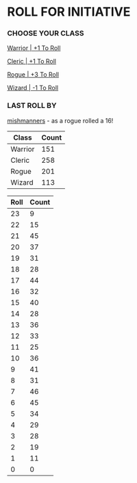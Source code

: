 # ROLL FOR INITIATIVE
### CHOOSE YOUR CLASS

[Warrior | +1 To Roll](https://github.com/benjaminsampica/benjaminsampica/issues/new?title=roll%7Cwarrior&body=Just+click+%27Submit+new+issue%27.)

[Cleric | +1 To Roll](https://github.com/benjaminsampica/benjaminsampica/issues/new?title=roll%7Ccleric&body=Just+click+%27Submit+new+issue%27.)

[Rogue | +3 To Roll](https://github.com/benjaminsampica/benjaminsampica/issues/new?title=roll%7Crogue&body=Just+click+%27Submit+new+issue%27.)

[Wizard | -1 To Roll](https://github.com/benjaminsampica/benjaminsampica/issues/new?title=roll%7Cwizard&body=Just+click+%27Submit+new+issue%27.)
### LAST ROLL BY
[mishmanners](https://www.github.com/mishmanners) - as a rogue rolled a 16!

|Class|Count|
|-|-|
|Warrior|151|
|Cleric|258|
|Rogue|201|
|Wizard|113|

|Roll|Count|
|-|-|
|23|9
|22|15
|21|45
|20|37
|19|31
|18|28
|17|44
|16|32
|15|40
|14|28
|13|36
|12|33
|11|25
|10|36
|9|41
|8|31
|7|46
|6|45
|5|34
|4|29
|3|28
|2|19
|1|11
|0|0

